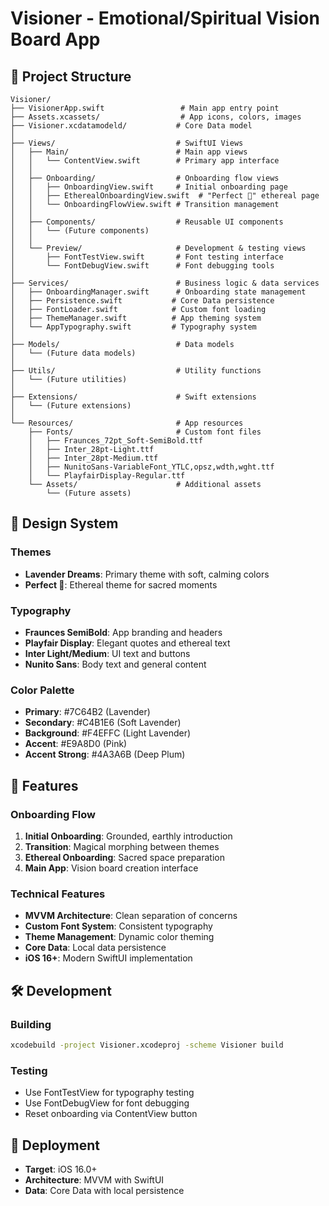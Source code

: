 # Visioner - Emotional/Spiritual Vision Board App

## 📁 Project Structure

```
Visioner/
├── VisionerApp.swift                 # Main app entry point
├── Assets.xcassets/                  # App icons, colors, images
├── Visioner.xcdatamodeld/           # Core Data model
│
├── Views/                           # SwiftUI Views
│   ├── Main/                        # Main app views
│   │   └── ContentView.swift        # Primary app interface
│   │
│   ├── Onboarding/                  # Onboarding flow views
│   │   ├── OnboardingView.swift     # Initial onboarding page
│   │   ├── EtherealOnboardingView.swift  # "Perfect 🌙" ethereal page
│   │   └── OnboardingFlowView.swift # Transition management
│   │
│   ├── Components/                  # Reusable UI components
│   │   └── (Future components)
│   │
│   └── Preview/                     # Development & testing views
│       ├── FontTestView.swift       # Font testing interface
│       └── FontDebugView.swift      # Font debugging tools
│
├── Services/                        # Business logic & data services
│   ├── OnboardingManager.swift      # Onboarding state management
│   ├── Persistence.swift           # Core Data persistence
│   ├── FontLoader.swift            # Custom font loading
│   ├── ThemeManager.swift          # App theming system
│   └── AppTypography.swift         # Typography system
│
├── Models/                          # Data models
│   └── (Future data models)
│
├── Utils/                           # Utility functions
│   └── (Future utilities)
│
├── Extensions/                      # Swift extensions
│   └── (Future extensions)
│
└── Resources/                       # App resources
    ├── Fonts/                       # Custom font files
    │   ├── Fraunces_72pt_Soft-SemiBold.ttf
    │   ├── Inter_28pt-Light.ttf
    │   ├── Inter_28pt-Medium.ttf
    │   ├── NunitoSans-VariableFont_YTLC,opsz,wdth,wght.ttf
    │   └── PlayfairDisplay-Regular.ttf
    └── Assets/                      # Additional assets
        └── (Future assets)
```

## 🎨 Design System

### Themes
- **Lavender Dreams**: Primary theme with soft, calming colors
- **Perfect 🌙**: Ethereal theme for sacred moments

### Typography
- **Fraunces SemiBold**: App branding and headers
- **Playfair Display**: Elegant quotes and ethereal text
- **Inter Light/Medium**: UI text and buttons
- **Nunito Sans**: Body text and general content

### Color Palette
- **Primary**: #7C64B2 (Lavender)
- **Secondary**: #C4B1E6 (Soft Lavender)
- **Background**: #F4EFFC (Light Lavender)
- **Accent**: #E9A8D0 (Pink)
- **Accent Strong**: #4A3A6B (Deep Plum)

## 🚀 Features

### Onboarding Flow
1. **Initial Onboarding**: Grounded, earthly introduction
2. **Transition**: Magical morphing between themes
3. **Ethereal Onboarding**: Sacred space preparation
4. **Main App**: Vision board creation interface

### Technical Features
- **MVVM Architecture**: Clean separation of concerns
- **Custom Font System**: Consistent typography
- **Theme Management**: Dynamic color theming
- **Core Data**: Local data persistence
- **iOS 16+**: Modern SwiftUI implementation

## 🛠 Development

### Building
```bash
xcodebuild -project Visioner.xcodeproj -scheme Visioner build
```

### Testing
- Use FontTestView for typography testing
- Use FontDebugView for font debugging
- Reset onboarding via ContentView button

## 📱 Deployment
- **Target**: iOS 16.0+
- **Architecture**: MVVM with SwiftUI
- **Data**: Core Data with local persistence
